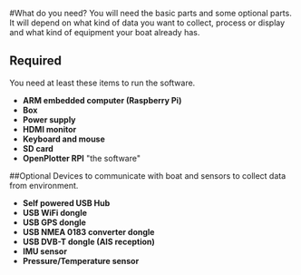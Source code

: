 #What do you need?
You will need the basic parts and some optional parts. It will depend on what kind of data you want to collect, process or display and what kind of equipment your boat already has.
## Required
You need at least these items to run the software.
* **ARM embedded computer (Raspberry Pi)**
* **Box**
* **Power supply**
* **HDMI monitor**
* **Keyboard and mouse**
* **SD card**
* **OpenPlotter RPI** "the software"

##Optional
Devices to communicate with boat and sensors to collect data from environment.
* **Self powered USB Hub**
* **USB WiFi dongle**
* **USB GPS dongle**
* **USB NMEA 0183 converter dongle**
* **USB DVB-T dongle (AIS reception)**
* **IMU sensor**
* **Pressure/Temperature sensor**